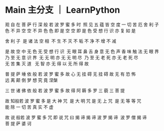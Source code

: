 # Main 主分支 ｜ LearnPython

观 自 在 菩 萨
行 深 般 若 波 罗 蜜 多 时 
照 见 五 蕴 皆 空
度 一 切 苦 厄
舍 利 子
色 不 异 空
空 不 异 色
色 即 是 空
空 即 是 色
受 想 行 识
亦 复 如 是

舍 利 子 
是 诸 法 空 相 
不 生 不 灭
不 垢 不 净
不 增 不 减 

是 故 空 中 无 色
无 受 想 行 识 
无 眼 耳 鼻 舌 身 意
无 色 声 香 味 触 法
无 眼 界
乃 至 无 意 识 界 
无 无 明
亦 无 无 明 尽 
乃 至 无 老 死
亦 无 老 死 尽
无 苦 集 灭 道  
无 智 亦 无 得
以 无 所 得 故

普 提 萨 埵
依 般 若 波 罗 蜜 多 故
心 无 挂 碍
无 挂 碍 故
无 有 恐 怖
远 离 颠 倒 梦 想
究 竟 涅槃

三 世 诸 佛
依 般 若 波 罗 蜜 多 故
得 阿 耨 多 罗 三 藐 三 菩 提 

故 知般若 波 罗 蜜 多
是 大 神 咒 
是 大 明 咒
是 无 上 咒 
是 无 等 等 咒
能 除 一 切 苦
真 实 不 虚 

故 说 般若 波 罗 蜜 多 咒
即 说 咒 曰
揭 谛 揭 谛
波 罗 揭 谛 
波 罗 僧 揭 谛
菩 提 萨 婆 诃 
